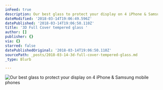 ```yaml
---
inFeed: true
description: Our best glass to protect your display on 4 iPhone & Samsung mobile phones
dateModified: '2018-03-14T19:06:49.596Z'
datePublished: '2018-03-14T19:06:50.110Z'
title: '3D Full Cover tempered glass '
author: []
publisher: {}
via: {}
starred: false
datePublishedOriginal: '2018-03-14T19:06:50.110Z'
sourcePath: _posts/2018-03-14-3d-full-cover-tempered-glass.md
_type: Blurb

---
```

![Our best glass to protect your display on 4 iPhone & Samsung mobile phones](https://the-grid-user-content.s3-us-west-2.amazonaws.com/a4d049be-ecfb-4f78-9b30-23f6f17977ad.jpg)